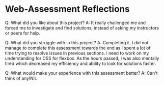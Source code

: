 # Web-Assessment Reflections

Q: What did you like about this project? 
A: It really challenged me and forced me to investigate and find solutions, instead of asking my instructors or peers for help.

Q: What did you struggle with in this project?
A: Completing it. I did not manage to complete this assessment towards the end as I spent a lot of time trying to resolve issues in previous sections. I need to work on my understanding for CSS for flexbox. As the hours passed, I was also mentally tired which decreased my efficiency and ability to look for solutions faster.

Q: What would make your experience with this assessment better?
A: Can't think of any/NIL